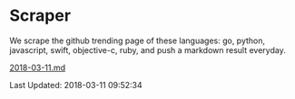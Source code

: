 # Scraper

We scrape the github trending page of these languages: go, python, javascript, swift, objective-c, ruby, and push a markdown result everyday.

[2018-03-11.md](https://github.com/henson/Scraper/blob/master/2018-03-11.md)

Last Updated: 2018-03-11 09:52:34